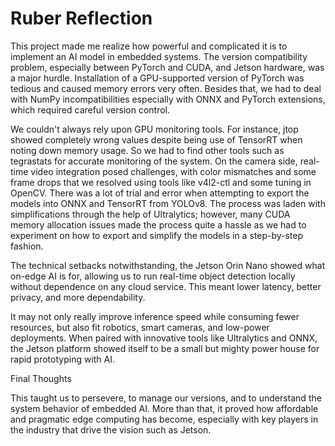 # Ruber Reflection

This project made me realize how powerful and complicated it is to implement an AI model in embedded systems. The version compatibility problem, especially between PyTorch and CUDA, and Jetson hardware,
was a major hurdle. Installation of a GPU-supported version of PyTorch was tedious and caused memory errors very often. Besides that, we had to deal with NumPy incompatibilities especially with ONNX and PyTorch
extensions, which required careful version control.

We couldn't always rely upon GPU monitoring tools. For instance, jtop showed completely wrong values despite being use of TensorRT when noting down memory usage. So we had to find other tools such as tegrastats
for accurate monitoring of the system. On the camera side, real-time video integration posed challenges, with color mismatches and some frame drops that we resolved using tools like v4l2-ctl and some tuning in
OpenCV.
There was a lot of trial and error when attempting to export the models into ONNX and TensorRT from YOLOv8. The process was laden with simplifications through the help of Ultralytics; however, many CUDA memory 
allocation issues made the process quite a hassle as we had to experiment on how to export and simplify the models in a step-by-step fashion.

The technical setbacks notwithstanding, the Jetson Orin Nano showed what on-edge AI is for, allowing us to run real-time object detection locally without dependence on any cloud service. This meant lower latency, 
better privacy, and more dependability. 

It may not only really improve inference speed while consuming fewer resources, but also fit robotics, smart cameras, and low-power deployments. When paired with innovative tools like Ultralytics and ONNX,
the Jetson platform showed itself to be a small but mighty power house for rapid prototyping with AI.

Final Thoughts

This taught us to persevere, to manage our versions, and to understand the system behavior of embedded AI. More than that, it proved how affordable and pragmatic edge computing has become, especially with key
players in the industry that drive the vision such as Jetson.
